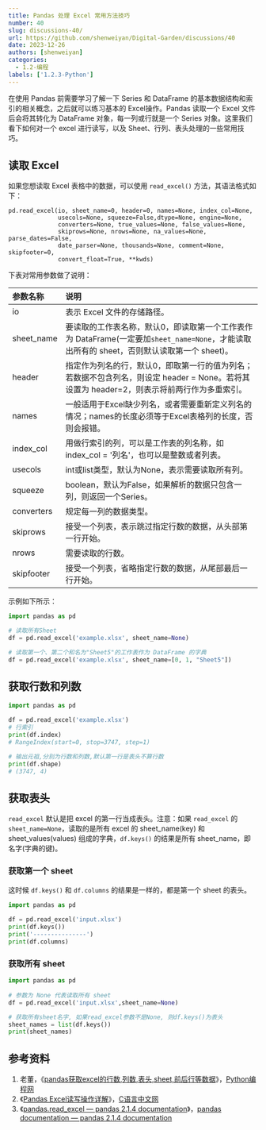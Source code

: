 ```yaml
---
title: Pandas 处理 Excel 常用方法技巧
number: 40
slug: discussions-40/
url: https://github.com/shenweiyan/Digital-Garden/discussions/40
date: 2023-12-26
authors: [shenweiyan]
categories: 
  - 1.2-编程
labels: ['1.2.3-Python']
---
```


在使用 Pandas 前需要学习了解一下 Series 和 DataFrame 的基本数据结构和索引的相关概念，之后就可以练习基本的 Excel操作。Pandas 读取一个 Excel 文件后会将其转化为 DataFrame 对象，每一列或行就是一个 Series 对象。这里我们看下如何对一个 excel 进行读写，以及 Sheet、行列、表头处理的一些常用技巧。

## 读取 Excel

如果您想读取 Excel 表格中的数据，可以使用 `read_excel()` 方法，其语法格式如下：

```
pd.read_excel(io, sheet_name=0, header=0, names=None, index_col=None,
              usecols=None, squeeze=False,dtype=None, engine=None,
              converters=None, true_values=None, false_values=None,
              skiprows=None, nrows=None, na_values=None, parse_dates=False,
              date_parser=None, thousands=None, comment=None, skipfooter=0,
              convert_float=True, **kwds)
```

下表对常用参数做了说明：

|参数名称|说明|
|:----|:----|
|io|表示 Excel 文件的存储路径。|
|sheet_name|要读取的工作表名称，默认0，即读取第一个工作表作为 DataFrame(一定要加`sheet_name=None`，才能读取出所有的 sheet，否则默认读取第一个 sheet)。|
|header|指定作为列名的行，默认0，即取第一行的值为列名；若数据不包含列名，则设定 header = None。若将其设置为 header=2，则表示将前两行作为多重索引。|
|names|一般适用于Excel缺少列名，或者需要重新定义列名的情况；names的长度必须等于Excel表格列的长度，否则会报错。|
|index_col|用做行索引的列，可以是工作表的列名称，如 index_col = '列名'，也可以是整数或者列表。|
|usecols|int或list类型，默认为None，表示需要读取所有列。|
|squeeze|boolean，默认为False，如果解析的数据只包含一列，则返回一个Series。|
|converters|规定每一列的数据类型。|
|skiprows|接受一个列表，表示跳过指定行数的数据，从头部第一行开始。|
|nrows|需要读取的行数。|
|skipfooter|接受一个列表，省略指定行数的数据，从尾部最后一行开始。|

示例如下所示：
```python
import pandas as pd

# 读取所有Sheet
df = pd.read_excel('example.xlsx', sheet_name=None)

# 读取第一个、第二个和名为"Sheet5"的工作表作为 DataFrame 的字典
df = pd.read_excel('example.xlsx', sheet_name=[0, 1, "Sheet5"])
```

## 获取行数和列数
```python
import pandas as pd
 
df = pd.read_excel('example.xlsx')
# 行索引
print(df.index)  
# RangeIndex(start=0, stop=3747, step=1)

# 输出元祖,分别为行数和列数,默认第一行是表头不算行数
print(df.shape) 
# (3747, 4)
```

## 获取表头
`read_excel` 默认是把 excel 的第一行当成表头。注意：如果 `read_excel` 的 `sheet_name=None`，读取的是所有 excel 的 sheet_name(key) 和 sheet_values(values) 组成的字典，`df.keys()` 的结果是所有 sheet_name，即名字(字典的键)。

### 获取第一个 sheet
这时候 `df.keys()` 和 `df.columns` 的结果是一样的，都是第一个 sheet 的表头。

```python
import pandas as pd
 
df = pd.read_excel('input.xlsx')
print(df.keys())
print('---------------')
print(df.columns)
```

### 获取所有 sheet
```python
import pandas as pd
 
# 参数为 None 代表读取所有 sheet
df = pd.read_excel('input.xlsx',sheet_name=None)

# 获取所有sheet名字, 如果read_excel参数不是None, 则df.keys()为表头
sheet_names = list(df.keys())
print(sheet_names)
```

## 参考资料
1. 老董，《[pandas获取excel的行数,列数,表头,sheet,前后行等数据](https://www.python66.com/pandasshujufenxi/268.html)》，[Python编程网](https://www.python66.com/)
2. 《[Pandas Excel读写操作详解](https://c.biancheng.net/pandas/excel.html)》，[C语言中文网](https://c.biancheng.net/)
3. 《[pandas.read_excel — pandas 2.1.4 documentation](https://pandas.pydata.org/docs/reference/api/pandas.read_excel.html)》，[pandas documentation — pandas 2.1.4 documentation](https://pandas.pydata.org/docs/index.html)

<script src="https://giscus.app/client.js"
	data-repo="shenweiyan/Digital-Garden"
	data-repo-id="R_kgDOKgxWlg"
	data-mapping="number"
	data-term="40"
	data-reactions-enabled="1"
	data-emit-metadata="0"
	data-input-position="bottom"
	data-theme="light"
	data-lang="zh-CN"
	crossorigin="anonymous"
	async>
</script>
